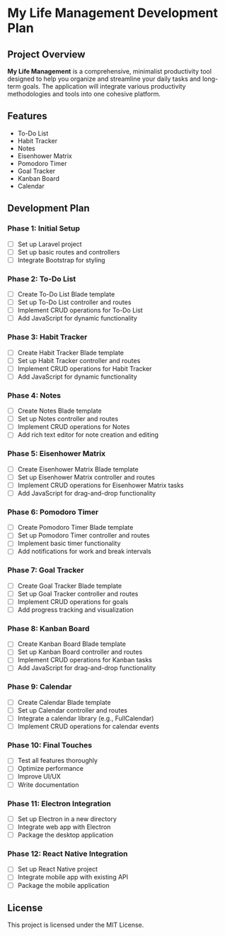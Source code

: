 # My Life Management Development Plan

## Project Overview

**My Life Management** is a comprehensive, minimalist productivity tool designed to help you organize and streamline your daily tasks and long-term goals. The application will integrate various productivity methodologies and tools into one cohesive platform.

## Features

- To-Do List
- Habit Tracker
- Notes
- Eisenhower Matrix
- Pomodoro Timer
- Goal Tracker
- Kanban Board
- Calendar

## Development Plan

### Phase 1: Initial Setup

- [ ] Set up Laravel project
- [ ] Set up basic routes and controllers
- [ ] Integrate Bootstrap for styling

### Phase 2: To-Do List

- [ ] Create To-Do List Blade template
- [ ] Set up To-Do List controller and routes
- [ ] Implement CRUD operations for To-Do List
- [ ] Add JavaScript for dynamic functionality

### Phase 3: Habit Tracker

- [ ] Create Habit Tracker Blade template
- [ ] Set up Habit Tracker controller and routes
- [ ] Implement CRUD operations for Habit Tracker
- [ ] Add JavaScript for dynamic functionality

### Phase 4: Notes

- [ ] Create Notes Blade template
- [ ] Set up Notes controller and routes
- [ ] Implement CRUD operations for Notes
- [ ] Add rich text editor for note creation and editing

### Phase 5: Eisenhower Matrix

- [ ] Create Eisenhower Matrix Blade template
- [ ] Set up Eisenhower Matrix controller and routes
- [ ] Implement CRUD operations for Eisenhower Matrix tasks
- [ ] Add JavaScript for drag-and-drop functionality

### Phase 6: Pomodoro Timer

- [ ] Create Pomodoro Timer Blade template
- [ ] Set up Pomodoro Timer controller and routes
- [ ] Implement basic timer functionality
- [ ] Add notifications for work and break intervals

### Phase 7: Goal Tracker

- [ ] Create Goal Tracker Blade template
- [ ] Set up Goal Tracker controller and routes
- [ ] Implement CRUD operations for goals
- [ ] Add progress tracking and visualization

### Phase 8: Kanban Board

- [ ] Create Kanban Board Blade template
- [ ] Set up Kanban Board controller and routes
- [ ] Implement CRUD operations for Kanban tasks
- [ ] Add JavaScript for drag-and-drop functionality

### Phase 9: Calendar

- [ ] Create Calendar Blade template
- [ ] Set up Calendar controller and routes
- [ ] Integrate a calendar library (e.g., FullCalendar)
- [ ] Implement CRUD operations for calendar events

### Phase 10: Final Touches

- [ ] Test all features thoroughly
- [ ] Optimize performance
- [ ] Improve UI/UX
- [ ] Write documentation

### Phase 11: Electron Integration

- [ ] Set up Electron in a new directory
- [ ] Integrate web app with Electron
- [ ] Package the desktop application

### Phase 12: React Native Integration

- [ ] Set up React Native project
- [ ] Integrate mobile app with existing API
- [ ] Package the mobile application

## License

This project is licensed under the MIT License.

